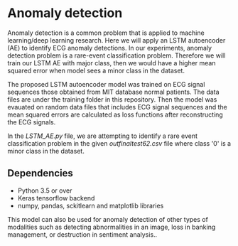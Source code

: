 # Anomaly detection
Anomaly detection is a common problem that is applied to machine learning/deep learning research. Here we will apply an LSTM autoencoder (AE) to identify ECG anomaly detections. In our experiments, anomaly detection problem is a rare-event classification problem. Therefore we will train our LSTM AE with major class, then we would have a higher mean squared error when model sees a minor class in the dataset.

The proposed LSTM autoencoder model was trained on ECG signal sequences those obtained from MIT database normal patients. The data files are under the training folder in this repository. 
Then the model was evauated on random data files that includes ECG signal sequences and the mean squared errors are calculated as loss functions after reconstructing the ECG signals.

In the *LSTM_AE.py* file, we are attempting to identify a rare event classification problem in the given *outfinaltest62.csv* file where class '0' is a minor class in the dataset. 

## Dependencies
  * Python 3.5 or over
  * Keras tensorflow backend
  * numpy, pandas, sckitlearn and matplotlib libraries
  
This model can also be used for anomaly detection of other types of modalities such as detecting abnormalities in an image, loss in banking management, or destruction in sentiment analysis.. 

